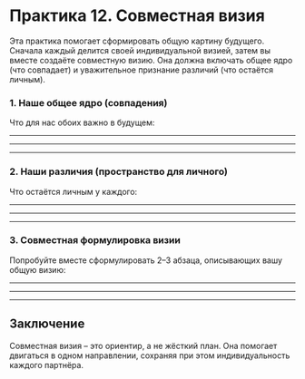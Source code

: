 # Практика 12. Совместная визия

Эта практика помогает сформировать общую картину будущего. Сначала каждый делится своей индивидуальной визией, затем вы вместе создаёте совместную визию. Она должна включать общее ядро (что совпадает) и уважительное признание различий (что остаётся личным).

### 1. Наше общее ядро (совпадения)

Что для нас обоих важно в будущем:

____________________________________________________________
____________________________________________________________
____________________________________________________________

### 2. Наши различия (пространство для личного)

Что остаётся личным у каждого:

____________________________________________________________
____________________________________________________________
____________________________________________________________

### 3. Совместная формулировка визии

Попробуйте вместе сформулировать 2–3 абзаца, описывающих вашу общую визию:

____________________________________________________________
____________________________________________________________
____________________________________________________________

## Заключение

Совместная визия – это ориентир, а не жёсткий план. Она помогает двигаться в одном направлении, сохраняя при этом индивидуальность каждого партнёра.
